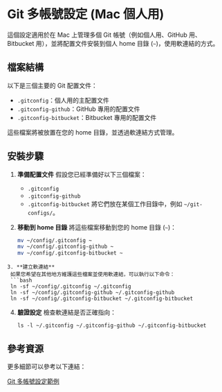 <!--
 * @Author: michael.hung hon0612@gmail.com
 * @Date: 2025-03-31 17:04:13
 * @LastEditors: michael.hung hon0612@gmail.com
 * @LastEditTime: 2025-03-31 17:19:36
 * @FilePath: /config/README.md
 * @Description: 这是默认设置,请设置`customMade`, 打开koroFileHeader查看配置 进行设置: https://github.com/OBKoro1/koro1FileHeader/wiki/%E9%85%8D%E7%BD%AE
-->
# Git 多帳號設定 (Mac 個人用)

這個設定適用於在 Mac 上管理多個 Git 帳號（例如個人用、GitHub 用、Bitbucket 用），並將配置文件安裝到個人 home 目錄 (`~`)，使用軟連結的方式。

## 檔案結構

以下是三個主要的 Git 配置文件：

- `.gitconfig`：個人用的主配置文件
- `.gitconfig-github`：GitHub 專用的配置文件
- `.gitconfig-bitbucket`：Bitbucket 專用的配置文件

這些檔案將被放置在您的 home 目錄，並透過軟連結方式管理。

## 安裝步驟

1. **準備配置文件**
   假設您已經準備好以下三個檔案：
   - `.gitconfig`
   - `.gitconfig-github`
   - `.gitconfig-bitbucket`
   將它們放在某個工作目錄中，例如 `~/git-configs/`。

2. **移動到 home 目錄**
   將這些檔案移動到您的 home 目錄 (`~`)：
   ```bash
   mv ~/config/.gitconfig ~
   mv ~/config/.gitconfig-github ~
   mv ~/config/.gitconfig-bitbucket ~
  ```
3. **建立軟連結**
   如果您希望在其他地方維護這些檔案並使用軟連結，可以執行以下命令：
   ```bash
   ln -sf ~/config/.gitconfig ~/.gitconfig
   ln -sf ~/config/.gitconfig-github ~/.gitconfig-github
   ln -sf ~/config/.gitconfig-bitbucket ~/.gitconfig-bitbucket
   ```
4. **驗證設定**
   檢查軟連結是否正確指向：
   ```
   ls -l ~/.gitconfig ~/.gitconfig-github ~/.gitconfig-bitbucket
   ```

## 參考資源
   更多細節可以參考以下連結：

   [Git 多帳號設定範例](https://gist.github.com/lazyeg/546ec99767de1f0e43d93b442508614d)